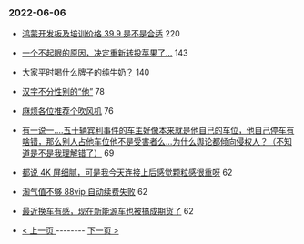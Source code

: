 ### 2022-06-06 
- [鸿蒙开发板及培训价格 39.9 是不是合适](https://www.v2ex.com/t/857490) 220
- [一个不起眼的原因，决定重新转投苹果了...](https://www.v2ex.com/t/857540) 143
- [大家平时喝什么牌子的纯牛奶？](https://www.v2ex.com/t/857569) 140
- [汉字不分性别的“他”](https://www.v2ex.com/t/857418) 78
- [麻烦各位推荐个吹风机](https://www.v2ex.com/t/857472) 76
- [有一说一....五十辆宾利事件的车主好像本来就是他自己的车位，他自己停车有啥错，那么别人占他车位他不是受害者么...为什么舆论都倾向侵权人？（不知道是不是我理解错了）](https://www.v2ex.com/t/857535) 69
- [都说 4K 屏细腻，可是我今天连接上后感觉颗粒感很重呀](https://www.v2ex.com/t/857432) 62
- [淘气值不够 88vip 自动续费失败](https://www.v2ex.com/t/857487) 62
- [最近换车有感，现在新能源车也被搞成期货了](https://www.v2ex.com/t/857503) 62 

- [ < 上一页 ](https://github.com/able8/v2ex-hot-record/blob/master/2022-06-05.md) -------- [ 下一页 > ](https://github.com/able8/v2ex-hot-record/blob/master/2022-06-07.md)